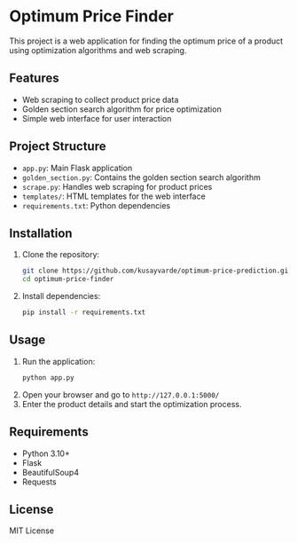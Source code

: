 # Optimum Price Finder

This project is a web application for finding the optimum price of a product using optimization algorithms and web scraping.

## Features
- Web scraping to collect product price data
- Golden section search algorithm for price optimization
- Simple web interface for user interaction

## Project Structure
- `app.py`: Main Flask application
- `golden_section.py`: Contains the golden section search algorithm
- `scrape.py`: Handles web scraping for product prices
- `templates/`: HTML templates for the web interface
- `requirements.txt`: Python dependencies

## Installation
1. Clone the repository:
   ```sh
   git clone https://github.com/kusayvarde/optimum-price-prediction.git
   cd optimum-price-finder
   ```
2. Install dependencies:
   ```sh
   pip install -r requirements.txt
   ```

## Usage
1. Run the application:
   ```sh
   python app.py
   ```
2. Open your browser and go to `http://127.0.0.1:5000/`
3. Enter the product details and start the optimization process.

## Requirements
- Python 3.10+
- Flask
- BeautifulSoup4
- Requests

## License
MIT License
